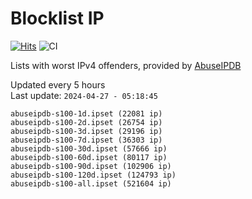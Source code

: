 # Blocklist IP

[![Hits](https://hits.seeyoufarm.com/api/count/incr/badge.svg?url=https%3A%2F%2Fgithub.com%2Fborestad%2Fblocklist-ip%2F&count_bg=%2379C83D&title_bg=%23555555&icon=&icon_color=%23E7E7E7&title=hits&edge_flat=false)](https://hits.seeyoufarm.com)  ![CI](https://img.shields.io/github/workflow/status/borestad/blocklist-ip/CI?style=flat-square)

Lists with worst IPv4 offenders, provided by [AbuseIPDB](https://www.abuseipdb.com/)

<!-- FOOTER-PLACEHOLDER -->
Updated every 5 hours<br>
Last update: `2024-04-27 - 05:18:45`
```
abuseipdb-s100-1d.ipset (22081 ip)
abuseipdb-s100-2d.ipset (26754 ip)
abuseipdb-s100-3d.ipset (29196 ip)
abuseipdb-s100-7d.ipset (36303 ip)
abuseipdb-s100-30d.ipset (57666 ip)
abuseipdb-s100-60d.ipset (80117 ip)
abuseipdb-s100-90d.ipset (102906 ip)
abuseipdb-s100-120d.ipset (124793 ip)
abuseipdb-s100-all.ipset (521604 ip)
```
